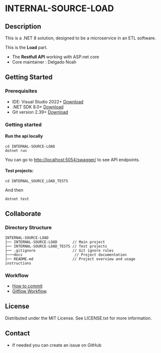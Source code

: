 # INTERNAL-SOURCE-LOAD

## Description

This is a .NET 8 solution, designed to be a microservice in an ETL software.

This is the **Load** part.

- The **Restfull API** working with ASP.net core
- Core maintainer : Delgado Noah

## Getting Started

### Prerequisites

- IDE: Visual Studio 2022+ [Download](https://visualstudio.microsoft.com/)
- .NET SDK 8.0+ [Download](https://dotnet.microsoft.com/download)
- Git version 2.39+ [Download](https://git-scm.com/)

### Getting started

#### Run the api locally

```shell
cd INTERNAL-SOURCE-LOAD
dotnet run
```

You can go to
[http://localhost:5054/swagger/](http://localhost:5054/swagger/index.html) to
see API endpoints.

#### Test projects:

```shell
cd INTERNAL_SOURCE_LOAD_TESTS
```

And then

```shell
dotnet test
```

## Collaborate

### Directory Structure

```shell
INTERNAL-SOURCE-LOAD
├── INTERNAL-SOURCE-LOAD       // Main project
├── INTERNAL-SOURCE-LOAD_TESTS // Test projects
├── .gitignore                 // Git ignore rules
├───docs                        // Project documentation
├── README.md                  // Project overview and usage instructions
```

### Workflow

- [How to commit](https://www.conventionalcommits.org/en/v1.0.0/)
- [Gitflow Workflow](https://www.atlassian.com/git/tutorials/comparing-workflows/gitflow-workflow).

## License

Distributed under the MIT License. See LICENSE.txt for more information.

## Contact

- If needed you can create an issue on GitHub
